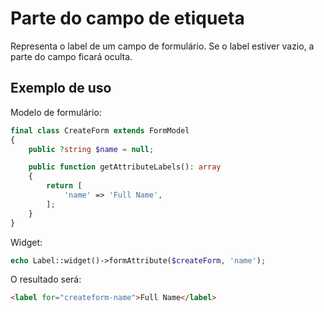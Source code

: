 # Parte do campo de etiqueta

Representa o label de um campo de formulário. Se o label estiver vazio, a parte do campo ficará oculta.

## Exemplo de uso

Modelo de formulário:

```php
final class CreateForm extends FormModel
{
    public ?string $name = null;

    public function getAttributeLabels(): array
    {
        return [
            'name' => 'Full Name',
        ];
    }
}
```

Widget:

```php
echo Label::widget()->formAttribute($createForm, 'name');
```

O resultado será:

```html
<label for="createform-name">Full Name</label>
```

